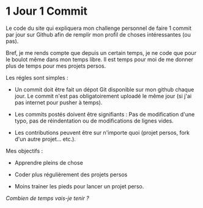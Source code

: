 # 1 Jour 1 Commit

Le code du site qui expliquera mon challenge personnel de faire 1 commit par jour sur Github afin de remplir mon profil
de choses intéressantes (ou pas).

Bref, je me rends compte que depuis un certain temps, je ne code que pour le boulot même dans mon temps libre.
Il est temps pour moi de me donner plus de temps pour mes projets persos.

Les régles sont simples :

 * Un commit doit être fait un dépot Git disponible sur mon github chaque jour. Le commit n'est pas obligatoirement uploadé le même jour (si j'ai pas internet pour pusher à temps).

 * Les commits postés doivent être signifiants : Pas de modification d'une typo, pas de réindentation ou de modifications de lignes vides.

 * Les contributions peuvent être sur n'importe quoi (projet persos, fork d'un autre projet... etc.).


Mes objectifs :

 * Apprendre pleins de chose

 * Coder plus régulièrement des projets persos

 * Moins trainer les pieds pour lancer un projet perso.


*Combien de temps vais-je tenir ?*